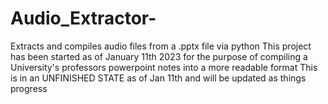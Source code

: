 # Audio_Extractor-
Extracts and compiles audio files from a .pptx file via python 
This project has been started as of January 11th 2023 for the purpose of compiling a University's professors powerpoint notes 
into a more readable format
This is in an UNFINISHED STATE as of Jan 11th and will be updated as things progress 

